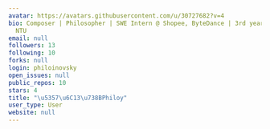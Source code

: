 ```yaml
---
avatar: https://avatars.githubusercontent.com/u/30727682?v=4
bio: Composer | Philosopher | SWE Intern @ Shopee, ByteDance | 3rd year student @
  NTU
email: null
followers: 13
following: 10
forks: null
login: philoinovsky
open_issues: null
public_repos: 10
stars: 4
title: "\u5357\u6C13\u738BPhiloy"
user_type: User
website: null
---
```

